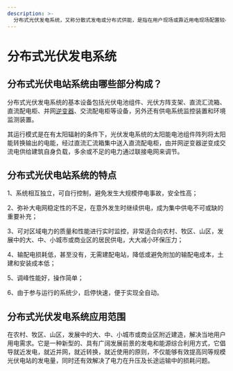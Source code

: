 ```yaml
---
description: >-
  分布式光伏发电系统，又称分散式发电或分布式供能，是指在用户现场或靠近用电现场配置较小的光伏发电供电系统，以满足特定用户的需求，支持现存配电网的经济运行，或者同时满足这两个方面的要求。
---
```


# 分布式光伏发电系统

## 分布式光伏电站系统由哪些部分构成？

分布式光伏发电系统的基本设备包括光伏电池组件、光伏方阵支架、直流汇流箱、直流配电柜、并网[逆变器](https://solar.ofweek.com/CAT-260002-guangfuqijian.html)、交流配电柜等设备，另外还有供电系统监控装置和环境监测装置。

其运行模式是在有太阳辐射的条件下，光伏发电系统的太阳能电池组件阵列将太阳能转换输出的电能，经过直流汇流箱集中送入直流配电柜，由并网逆变器逆变成交流电供给建筑自身负载，多余或不足的电力通过联接电网来调节。

## 分布式光伏电站系统的特点

1、系统相互独立，可自行控制，避免发生大规模停电事故，安全性高；

2、弥补大电网稳定性的不足，在意外发生时继续供电，成为集中供电不可或缺的重要补充；

3、可对区域电力的质量和性能进行实时监控，非常适合向农村、牧区、山区，发展中的大、中、小城市或商业区的居民供电，大大减小环保压力；

4、输配电损耗低，甚至没有，无需建配电站，降低或避免附加的输配电成本，土建和安装成本低；

5、调峰性能好，操作简单；

6、由于参与运行的系统少，启停快速，便于实现全自动。

## 分布式光伏发电系统应用范围

在农村、牧区、山区，发展中的大、中、小城市或商业区附近建造，解决当地用户用电需求。它是一种新型的、具有广阔发展前景的发电和能源综合利用方式，它倡导就近发电，就近并网，就近转换，就近使用的原则，不仅能够有效提高同等规模光伏电站的发电量，同时还有效解决了电力在升压及长途运输中的损耗问题。
